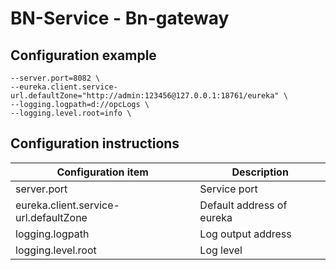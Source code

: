 ﻿# BN-Service - Bn-gateway

## Configuration example
``` 
--server.port=8082 \
--eureka.client.service-url.defaultZone="http://admin:123456@127.0.0.1:18761/eureka" \
--logging.logpath=d://opcLogs \
--logging.level.root=info \
```


## Configuration instructions

| Configuration item | Description |
| ------------------------- | ------------------------------------- |
| server.port | Service port |
| eureka.client.service-url.defaultZone |Default address of eureka |
| logging.logpath | Log output address |
| logging.level.root | Log level |

